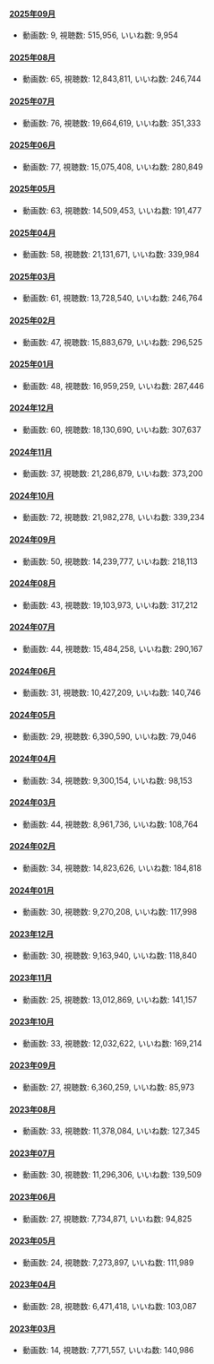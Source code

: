 #### [2025年09月](videos/202509 "wikilink")

-   動画数: 9, 視聴数: 515,956, いいね数: 9,954

#### [2025年08月](videos/202508 "wikilink")

-   動画数: 65, 視聴数: 12,843,811, いいね数: 246,744

#### [2025年07月](videos/202507 "wikilink")

-   動画数: 76, 視聴数: 19,664,619, いいね数: 351,333

#### [2025年06月](videos/202506 "wikilink")

-   動画数: 77, 視聴数: 15,075,408, いいね数: 280,849

#### [2025年05月](videos/202505 "wikilink")

-   動画数: 63, 視聴数: 14,509,453, いいね数: 191,477

#### [2025年04月](videos/202504 "wikilink")

-   動画数: 58, 視聴数: 21,131,671, いいね数: 339,984

#### [2025年03月](videos/202503 "wikilink")

-   動画数: 61, 視聴数: 13,728,540, いいね数: 246,764

#### [2025年02月](videos/202502 "wikilink")

-   動画数: 47, 視聴数: 15,883,679, いいね数: 296,525

#### [2025年01月](videos/202501 "wikilink")

-   動画数: 48, 視聴数: 16,959,259, いいね数: 287,446

#### [2024年12月](videos/202412 "wikilink")

-   動画数: 60, 視聴数: 18,130,690, いいね数: 307,637

#### [2024年11月](videos/202411 "wikilink")

-   動画数: 37, 視聴数: 21,286,879, いいね数: 373,200

#### [2024年10月](videos/202410 "wikilink")

-   動画数: 72, 視聴数: 21,982,278, いいね数: 339,234

#### [2024年09月](videos/202409 "wikilink")

-   動画数: 50, 視聴数: 14,239,777, いいね数: 218,113

#### [2024年08月](videos/202408 "wikilink")

-   動画数: 43, 視聴数: 19,103,973, いいね数: 317,212

#### [2024年07月](videos/202407 "wikilink")

-   動画数: 44, 視聴数: 15,484,258, いいね数: 290,167

#### [2024年06月](videos/202406 "wikilink")

-   動画数: 31, 視聴数: 10,427,209, いいね数: 140,746

#### [2024年05月](videos/202405 "wikilink")

-   動画数: 29, 視聴数: 6,390,590, いいね数: 79,046

#### [2024年04月](videos/202404 "wikilink")

-   動画数: 34, 視聴数: 9,300,154, いいね数: 98,153

#### [2024年03月](videos/202403 "wikilink")

-   動画数: 44, 視聴数: 8,961,736, いいね数: 108,764

#### [2024年02月](videos/202402 "wikilink")

-   動画数: 34, 視聴数: 14,823,626, いいね数: 184,818

#### [2024年01月](videos/202401 "wikilink")

-   動画数: 30, 視聴数: 9,270,208, いいね数: 117,998

#### [2023年12月](videos/202312 "wikilink")

-   動画数: 30, 視聴数: 9,163,940, いいね数: 118,840

#### [2023年11月](videos/202311 "wikilink")

-   動画数: 25, 視聴数: 13,012,869, いいね数: 141,157

#### [2023年10月](videos/202310 "wikilink")

-   動画数: 33, 視聴数: 12,032,622, いいね数: 169,214

#### [2023年09月](videos/202309 "wikilink")

-   動画数: 27, 視聴数: 6,360,259, いいね数: 85,973

#### [2023年08月](videos/202308 "wikilink")

-   動画数: 33, 視聴数: 11,378,084, いいね数: 127,345

#### [2023年07月](videos/202307 "wikilink")

-   動画数: 30, 視聴数: 11,296,306, いいね数: 139,509

#### [2023年06月](videos/202306 "wikilink")

-   動画数: 27, 視聴数: 7,734,871, いいね数: 94,825

#### [2023年05月](videos/202305 "wikilink")

-   動画数: 24, 視聴数: 7,273,897, いいね数: 111,989

#### [2023年04月](videos/202304 "wikilink")

-   動画数: 28, 視聴数: 6,471,418, いいね数: 103,087

#### [2023年03月](videos/202303 "wikilink")

-   動画数: 14, 視聴数: 7,771,557, いいね数: 140,986

